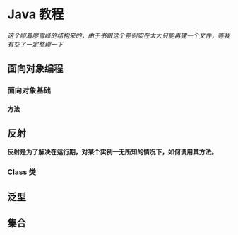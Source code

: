 # Java 教程

*这个照着廖雪峰的结构来的，由于书跟这个差别实在太大只能再建一个文件，等我有空了一定整理一下*



## 面向对象编程



### 面向对象基础

#### 方法

#### 

## 反射



**反射是为了解决在运行期，对某个实例一无所知的情况下，如何调用其方法。**



### Class 类



## 泛型







## 集合

